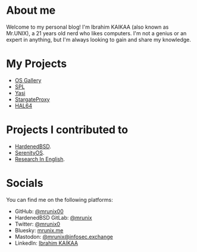 # About me

Welcome to my personal blog! I'm Ibrahim KAIKAA (also known as Mr.UNIX),
a 21 years old nerd who likes computers.
I'm not a genius or an expert in anything, but I'm always looking to gain and share my knowledge.

# My Projects

- [OS Gallery](https://osgallery.mrunix.me/)
- [SPL](https://github.com/mrunix00/SPL)
- [Yasi](https://github.com/mrunix00/Yasi)
- [StargateProxy](https://github.com/mrunix00/StargateProxy)
- [HAL64](https://github.com/mrunix00/HAL64)

# Projects I contributed to

- [HardenedBSD](https://git.hardenedbsd.org/mrunix).
- [SerenityOS](https://github.com/SerenityOS/serenity/pulls?q=is%3Apr+author%3Amrunix00+is%3Aclosed).
- [Research In English](https://researchinenglish.com/about.html).

# Socials

You can find me on the following platforms:

- GitHub: [@mrunix00](https://github.com/mrunix00)
- HardenedBSD GitLab: [@mrunix](https://git.hardenedbsd.org/mrunix)
- Twitter: [@mrunix0](https://twitter.com/mrunix0)
- Bluesky: [mrunix.me](https://bsky.app/profile/mrunix.me)
- Mastodon: [@mrunix@infosec.exchange](https://infosec.exchange/@mrunix)
- LinkedIn: [Ibrahim KAIKAA](https://www.linkedin.com/in/ibrahimkaikaa/)
